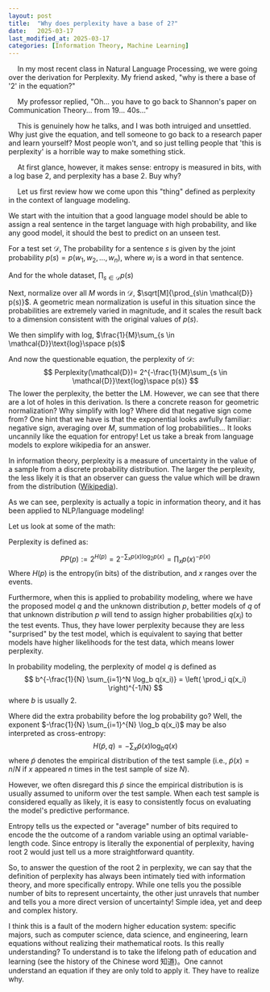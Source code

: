 ```yaml
---
layout: post
title:  "Why does perplexity have a base of 2?"
date:   2025-03-17
last_modified_at: 2025-03-17
categories: [Information Theory, Machine Learning]
---
```


&emsp; In my most recent class in Natural Language Processing, we were going over the derivation for Perplexity. My friend asked, "why is there a base of '2' in the equation?" 

&emsp; My professor replied, "Oh... you have to go back to Shannon's paper on Communication Theory... from 19... 40s..."

&emsp; This is genuinely how he talks, and I was both intruiged and unsettled. Why just give the equation, and tell someone to go back to a research paper and learn yourself? Most people won't, and so just telling people that 'this is perplexity' is a horrible way to make something stick. 

&emsp; At first glance, however, it makes sense: entropy is measured in bits, with a log base 2, and perplexity has a base 2. Buy why?

&emsp; Let us first review how we come upon this "thing" defined as perplexity in the context of language modeling. 

We start with the intuition that a good language model should be able to assign a real sentence in the target language with high probability, and like any good model, it should the best to predict on an unseen test. 

For a test set $\mathcal{D}$,
The probability for a sentence $s$ is given by the joint probability $p(s) = p(w_1, w_2, \dots, w_n)$, where $w_i$ is a word in that sentence.

And for the whole dataset, $\prod_{s\in \mathcal{D}} p(s)$

Next, normalize over all $M$ words in $\mathcal{D}$, $\sqrt[M]{\prod_{s\in \mathcal{D}} p(s)}$. A geometric mean normalization is useful in this situation since the probabilities are extremely varied in magnitude, and it scales the result back to a dimension consistent with the original values of $p(s)$.

We then simplify with log, $\frac{1}{M}\sum_{s \in \mathcal{D}}\text{log}\space p(s)$

And now the questionable equation, the perplexity of $\mathcal{D}$:
$$
Perplexity(\mathcal{D})= 2^{-\frac{1}{M}\sum_{s \in \mathcal{D}}\text{log}\space p(s)}
$$
The lower the perplexity, the better the LM. However, we can see that there are a lot of holes in this derivation. Is there a concrete reason for geometric normalization? Why simplify with log? Where did that negative sign come from? One hint that we have is that the exponential looks awfully familiar: negative sign, averaging over $M$, summation of log probabilities... It looks uncannily like the equation for entropy! Let us take a break from language models to explore wikipedia for an answer.

In information theory, perplexity is a measure of uncertainty in the value of a sample from a discrete probability distribution. The larger the perplexity, the less likely it is that an observer can guess the value which will be drawn from the distribution ([Wikipedia](https://en.wikipedia.org/wiki/Perplexity)).

As we can see, perplexity is actually a topic in information theory, and it has been applied to NLP/language modeling! 

Let us look at some of the math:

Perplexity is defined as:

$$
PP(p) := 2^{H(p)} = 2^{- \sum_x p(x) \log_2 p(x)} = \prod_x p(x)^{-p(x)}
$$
Where $H(p)$ is the entropy(in bits) of the distribution, and $x$ ranges over the events.

Furthermore, when this is applied to probability modeling, where we have the proposed model $q$ and the unknown distribution $p$, better models of $q$ of that unknown distribution $p$ will tend to assign higher probabilities $q(x_i)$ to the test events. Thus, they have lower perplexity because they are less "surprised" by the test model, which is equivalent to saying that better models have higher likelihoods for the test data, which means lower perplexity. 

In probability modeling, the perplexity of model $q$ is defined as 
$$
b^{-\frac{1}{N} \sum_{i=1}^N \log_b q(x_i)} = \left( \prod_i q(x_i) \right)^{-1/N}
$$
where $b$ is usually 2. 

Where did the extra probability before the log probability go? Well, the exponent $-\frac{1}{N} \sum_{i=1}^{N} \log_b q(x_i)$ may be also interpreted as cross-entropy:
$$
H(\tilde{p}, q) = - \sum_{x} \tilde{p}(x) \log_b q(x)
$$
where $\tilde{p}$ denotes the empirical distribution of the test sample (i.e., $\tilde{p}(x) = n/N$ if $x$ appeared $n$ times in the test sample of size $N$).

However, we often disregard this $\tilde{p}$ since the empirical distribution is is usually assumed to uniform over the test sample. When each test sample is considered equally as likely, it is easy to consistently focus on evaluating the model's predictive performance. 

Entropy tells us the expected or "average" number of bits required to encode the the outcome of a random variable using an optimal variable-length code. Since entropy is literally the exponential of perplexity, having root 2 would just tell us a more straightforward quantity. 

So, to answer the question of the root 2 in perplexity, we can say that the definition of perplexity has always been intimately tied with information theory, and more specifically entropy. While one tells you the possible number of bits to represent uncertainty, the other just unravels that number and tells you a more direct version of uncertainty! Simple idea, yet and deep and complex history.

I think this is a fault of the modern higher education system: specific majors, such as computer science, data science, and engineering, learn equations without realizing their mathematical roots. Is this really understanding? To understand is to take the lifelong path of education and learning (see the history of the Chinese word 知道)。One cannot understand an equation if they are only told to apply it. They have to realize why.